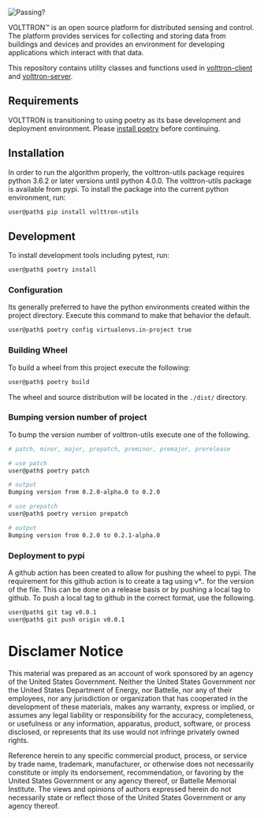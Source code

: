 ![Passing?](https://github.com/VOLTTRON/volttron-utils/actions/workflows/run-tests.yml/badge.svg)

VOLTTRON™ is an open source platform for distributed sensing and control. The platform provides services for collecting and storing data from buildings and devices and provides an environment for developing applications which interact with that data.

This repository contains utility classes and functions used in [volttron-client](https://github.com/VOLTTRON/volttron-client) and [volttron-server](https://github.com/VOLTTRON/volttron-server).

## Requirements

VOLTTRON is transitioning to using poetry as its base development and deployment environment.  Please
[install poetry](https://python-poetry.org/docs/#installation) before continuing.

## Installation

In order to run the algorithm properly, the volttron-utils package requires python 3.6.2 or later versions until python 4.0.0. The volttron-utils package is available from pypi. To install the package into the current python environment, run:

```bash
user@path$ pip install volttron-utils
```

## Development

To install development tools including pytest, run:

```bash
user@path$ poetry install
```

### Configuration

Its generally preferred to have the python environments created within the project directory.  Execute
this command to make that behavior the default.

```bash
user@path$ poetry config virtualenvs.in-project true
```

### Building Wheel

To build a wheel from this project execute the following:

```bash
user@path$ poetry build
```

The wheel and source distribution will be located in the ```./dist/``` directory.

### Bumping version number of project

To bump the version number of volttron-utils execute one of the following.

```bash
# patch, minor, major, prepatch, preminor, premajor, prerelease

# use patch
user@path$ poetry patch

# output
Bumping version from 0.2.0-alpha.0 to 0.2.0

# use prepatch
user@path$ poetry version prepatch

# output
Bumping version from 0.2.0 to 0.2.1-alpha.0
```

### Deployment to pypi

A github action has been created to allow for pushing the wheel to pypi.  The requirement for this github action is to create a tag using v*.*.* for the version of the file.  This can be done on a release basis or by pushing a local tag to github.  To push a local tag to github in the correct format, use the following.

```bash
user@path$ git tag v0.0.1
user@path$ git push origin v0.0.1
```

# Disclamer Notice

This material was prepared as an account of work sponsored by an agency of the
United States Government.  Neither the United States Government nor the United
States Department of Energy, nor Battelle, nor any of their employees, nor any
jurisdiction or organization that has cooperated in the development of these
materials, makes any warranty, express or implied, or assumes any legal
liability or responsibility for the accuracy, completeness, or usefulness or any
information, apparatus, product, software, or process disclosed, or represents
that its use would not infringe privately owned rights.

Reference herein to any specific commercial product, process, or service by
trade name, trademark, manufacturer, or otherwise does not necessarily
constitute or imply its endorsement, recommendation, or favoring by the United
States Government or any agency thereof, or Battelle Memorial Institute. The
views and opinions of authors expressed herein do not necessarily state or
reflect those of the United States Government or any agency thereof.
